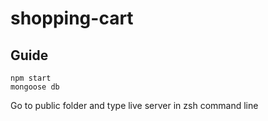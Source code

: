# shopping-cart

## Guide

```
npm start
mongoose db
```
Go to public folder and type live server in zsh command line
